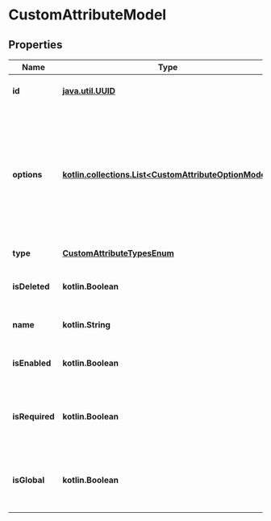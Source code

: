 
# CustomAttributeModel

## Properties
| Name | Type | Description | Notes |
| ------------ | ------------- | ------------- | ------------- |
| **id** | [**java.util.UUID**](java.util.UUID.md) | Unique ID of the attribute |  |
| **options** | [**kotlin.collections.List&lt;CustomAttributeOptionModel&gt;**](CustomAttributeOptionModel.md) | Collection of the attribute options     Available for attributes of type &#x60;options&#x60; and &#x60;multiple options&#x60; only |  |
| **type** | [**CustomAttributeTypesEnum**](CustomAttributeTypesEnum.md) | Type of the attribute |  |
| **isDeleted** | **kotlin.Boolean** | Indicates if the attribute is deleted |  |
| **name** | **kotlin.String** | Name of the attribute |  |
| **isEnabled** | **kotlin.Boolean** | Indicates if the attribute is enabled |  |
| **isRequired** | **kotlin.Boolean** | Indicates if the attribute value is mandatory to specify |  |
| **isGlobal** | **kotlin.Boolean** | Indicates if the attribute is available across all projects |  |



